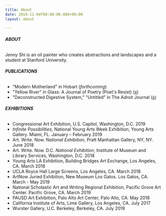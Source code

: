 ```yaml
---
title: About
date: 2019-11-04T08:00:00.000+00:00
layout: about

---
```

<!-- if you want to change the photo, change the url in data-src -->
<!-- <img class="lazy" src="/assets/images/lazy.jpg" data-src="/uploads/high6.jpg"> -->

###### **ABOUT**

Jenny Shi is an oil painter who creates abstractions and landscapes and a student at Stanford University.

###### **PUBLICATIONS**

* "Modern Motherland" in Hobart (_forthcoming_)
* "Yellow River" in Glass: A Journal of Poetry (Poet's Resist) ([x](http://www.glass-poetry.com/poets-resist/shi-yellow.html "Yellow River"))
* "Deconstructed Digestive System," "Untitled" in The Adroit Journal ([x](https://theadroitjournal.org/issue-thirty-one/jenny-shi-art/))

###### **EXHIBITIONS**

* Congressional Art Exhibition, U.S. Capitol, Washington, D.C. 2019
* _Infinite Possibilities,_ National Young Arts Week Exhibition, Young Arts Gallery. Miami, FL. January – February 2019
* Art. Write. Now. _National Exhibition_, Pratt Manhattan Gallery, NY, NY. June 2018
* Art. Write. Now. D.C. _National Exhibition_, Institute of Museum and Library Services, Washington, D.C. 2018
* Young Arts LA Exhibition, Building Bridges Art Exchange, Los Angeles, CA. March 2018
* UCLA Royce Hall Large Screens, Los Angeles, CA. March 2018
* ArtNow Juried Exhibition, New Museum Los Gatos. Los Gatos, CA. March - May 2019
* National Scholastic Art and Writing Regional Exhibition, Pacific Grove Art Center. Pacific Grove, CA. March 2019
* PAUSD Art Exhibition, Palo Alto Art Center, Palo Alto, CA. May 2018
* California Institute of Arts, Lime Gallery, Los Angeles, CA. July 2017
* Wurster Gallery, U.C. Berkeley, Berkeley, CA. July 2019